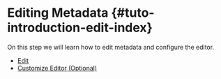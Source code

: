 # Editing Metadata {#tuto-introduction-edit-index}

On this step we will learn how to edit metadata and configure the editor.

-   [Edit](edit.md)
-   [Customize Editor (Optional)](editor.md)
